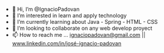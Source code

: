 - 👋 Hi, I’m @IgnacioPadovan
- 👀 I’m interested in learn and apply technology
- 🌱 I’m currently learning about Java - Spring - HTML - CSS
- 💞️ I’m looking to collaborate on any web develop proyect 
- 📫 How to reach me ... ignaciopadovan@gmail.com || www.linkedin.com/in/josé-ignacio-padovan



<!---
IgnacioPadovan/IgnacioPadovan is a ✨ special ✨ repository because its `README.md` (this file) appears on your GitHub profile.
You can click the Preview link to take a look at your changes.
--->
